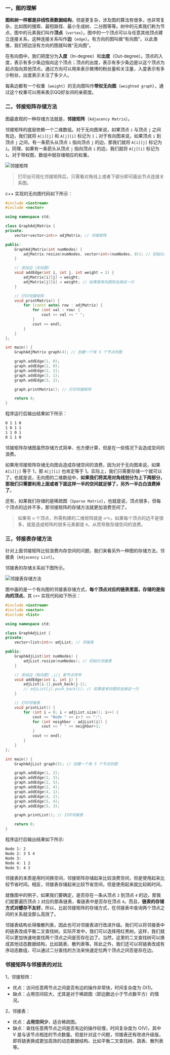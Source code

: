 ### 一，图的理解

**图和树一样都是非线性表数据结构**，但是更复杂，涉及图的算法有很多，也非常复杂，比如图的搜索、最短路径、最小生成树、二分图等等。树中的元素我们称为节点，图中的元素我们叫作**顶点**（`vertex`）。图中的一个顶点可以与任意其他顶点建立连接关系，这种连接关系叫作**边**（`edge`）。有方向的图叫做“有向图”。以此类推，我们把边没有方向的图就叫做“无向图”。

在有向图中，我们把度分为**入度**（In-degree）和**出度**（Out-degree）。顶点的入度，表示有多少条边指向这个顶点；顶点的出度，表示有多少条边是以这个顶点为起点指向其他顶点。通过方向可以用来表示微博的粉丝量和关注量，入度表示有多少粉丝，出度表示关注了多少人。

每条边都有一个权重（`weight`）的无向图叫作**带权无向图**（`weighted graph`），通过这个权重可以用来表示QQ好友间的亲密度。

### 二，邻接矩阵存储方法

图最直观的一种存储方法就是，**邻接矩阵**（`Adjacency Matrix`）。

邻接矩阵的底层依赖一个二维数组。对于无向图来说，如果顶点 `i` 与顶点 `j` 之间有边，我们就将 `A[i][j]` 和 `A[j][i]` 标记为 `1`；对于有向图来说，如果顶点 `i` 到顶点 `j` 之间，有一条箭头从顶点 `i` 指向顶点 `j` 的边，那我们就将 `A[i][j]` 标记为 `1`。同理，如果有一条箭头从顶点 `j` 指向顶点 `i` 的边，我们就将 `A[j][i]` 标记为 `1`。对于带权图，数组中就存储相应的权重。

![邻接矩阵](../images/Adjacency_Matrix.png)
> 打印出可视化邻接矩阵后，只需看对角线上或者下部分即可画出节点连接关系图。

c++ 实现的无向图代码如下所示：

```cpp
#include <iostream>
#include <vector>

using namespace std;

class GraphAdjMatrix {
private:
    vector<vector<int>> adjMatrix; // 邻接矩阵

public:
    GraphAdjMatrix(int numNodes) {
        adjMatrix.resize(numNodes, vector<int>(numNodes, 0)); // 初始化矩阵
    }

    // 添加边（无向图）
    void addEdge(int i, int j, int weight = 1) {
        adjMatrix[i][j] = weight;
        adjMatrix[j][i] = weight; // 如果是有向图则去掉这一行
    }

    // 打印邻接矩阵
    void printMatrix() {
        for (const auto& row : adjMatrix) {
            for (int val : row) {
                cout << val << " ";
            }
            cout << endl;
        }
    }
};

int main() {
    GraphAdjMatrix graph(4); // 创建一个有 5 个节点的图

    graph.addEdge(1, 0);
    graph.addEdge(2, 0);
    graph.addEdge(2, 1);
    graph.addEdge(3, 1);
    graph.addEdge(3, 2);

    graph.printMatrix(); // 打印邻接矩阵

    return 0;
}

```

程序运行后输出结果如下所示：

```bash
0 1 1 0 
1 0 1 1 
1 1 0 1 
0 1 1 0 
```

邻接矩阵存储图虽然存储方式简单、也方便计算，但是在一些情况下会造成空间的浪费。

如果用邻接矩阵存储无向图会造成存储空间的浪费，因为对于无向图来说，如果 `A[i][j]` 等于 1，那 `A[j][i]` 也肯定等于 1。实际上，我们只需要存储一个就可以了。也就是说，无向图的二维数组中，**如果我们将其用对角线划分为上下两部分，那我们只需要利用上面或者下面这样一半的空间就足够了，另外一半白白浪费掉了**。

还有，如果我们存储的是稀疏图（`Sparse Matrix`），也就是说，顶点很多，但每个顶点的边并不多，那邻接矩阵的存储方法就更加浪费空间了。
> 如果有 `n` 个顶点，所需构建的二维矩阵就是 `n*n`，如果每个顶点的边不是很多，就是造成矩阵的很多元素都是 `0`，从而导致存储空间的浪费。

### 三，邻接表存储方法

针对上面邻接矩阵比较浪费内存空间的问题，我们来看另外一种图的存储方法，邻接表（`Adjacency List`）。

邻接表的存储关系如下图所示。

![邻接表存储方法](../images/Adjacency_List.png)

图中画的是一个有向图的邻接表存储方式，**每个顶点对应的链表里面，存储的是指向的顶点**。其 `c++` 实现代码如下所示：

```cpp
#include <iostream>
#include <vector>
#include <list>

using namespace std;

class GraphAdjList {
private:
    vector<list<int>> adjList; // 邻接表

public:
    GraphAdjList(int numNodes) {
        adjList.resize(numNodes); // 初始化邻接表
    }

    // 添加边（有向图）,i/j 是节点序号
    void addEdge(int i, int j) {
        adjList[i-1].push_back(j-1);
        // adjList[j].push_back(i); // 如果是有向图则去掉这一行
    }

    // 打印邻接表
    void printList() {
        for (int i = 0; i < adjList.size(); i++) {
            cout << "Node " << i+！ << ":";
            for (int neighbor : adjList[i]) {
                cout << " " << neighbor+1;
            }
            cout << endl;
        }
    }
};

int main() {
    GraphAdjList graph(5); // 创建一个有 5 个节点的图

    graph.addEdge(1, 2);
    graph.addEdge(2, 3);
    graph.addEdge(2, 5);
    graph.addEdge(2, 4);
    graph.addEdge(4, 1);
    graph.addEdge(4, 2);
    graph.addEdge(5, 4);
    graph.addEdge(5, 3);

    graph.printList(); // 打印邻接表

    return 0;
}
```

程序运行后输出结果如下所示:

```bash
Node 1: 2
Node 2: 3 5 4
Node 3:
Node 4: 1 2
Node 5: 4 3
```

邻接表的本质是用时间换空间，邻接矩阵存储起来比较浪费空间，但是使用起来比较节省时间。相反，邻接表存储起来比较节省空间，但是使用起来就比较耗时间。

就像图中的例子，如果我们要确定，是否存在一条从顶点 `2` 到顶点 `4` 的边，那我们就要遍历顶点 `2` 对应的那条链表，看链表中是否存在顶点 `4`。而且，**链表的存储方式对缓存不友好**。所以，比起邻接矩阵的存储方式，在邻接表中查询两个顶点之间的关系就没那么高效了。

邻接表结构长得像散列表，因此也可对邻接表进行改进升级。我们可以将邻接表中的链表改成平衡二叉查找树。实际开发中，我们可以选择用红黑树。这样，我们就可以更加快速地查找两个顶点之间是否存在边了。当然，这里的二叉查找树可以换成其他动态数据结构，比如跳表、散列表等。除此之外，我们还可以将链表改成有序动态数组，可以通过二分查找的方法来快速定位两个顶点之间否是存在边。

### 邻接矩阵与邻接表的对比

1，邻接矩阵：
- 优点：访问任意两节点之间是否有边的操作非常快，时间复杂度为 O(1)。
- 缺点：占用空间较大，尤其是对于稀疏图（即边数远小于节点数平方）的情况。

2，邻接表：
- 优点：**占用空间少**，适合稀疏图。
- 缺点：查找任意两节点之间是否有边的操作较慢，时间复杂度为 O(V)，其中 V 是与该节点相连的节点数量。但是针对这个问题，邻接表还有改进升级版，即将链表换成更加高效的动态数据结构，比如平衡二叉查找树、跳表、散列表等。
